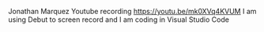 Jonathan Marquez 
Youtube recording https://youtu.be/mk0XVq4KVUM
I am using Debut to screen record and I am coding in Visual Studio Code
